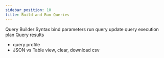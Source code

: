 ```yaml
---
sidebar_position: 10
title: Build and Run Queries
---
```


Query Builder
Syntax
bind parameters
run query
update query
execution plan
Query results
- query profile
- JSON vs Table view, clear, download csv